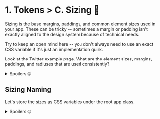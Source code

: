 # 1. Tokens > C. Sizing 📏

Sizing is the base margins, paddings, and common element sizes used in your app.
These can be tricky -- sometimes a margin or padding isn't exactly aligned to the design system because of technical needs.

Try to keep an open mind here -- you don't always need to use an exact CSS variable if it's just an implementation quirk.

Look at the Twitter example page.
What are the element sizes, margins, paddings, and radiuses that are used consistently?

<details>
<summary>Spoilers 🤐</summary>

- Border radiuses:
  - Medium: `0.75rem`
  - Full: `100%` and `9999px`
- Circle images:
  - Small: `1.5rem`
  - Medium: `3rem`
  - Large: `10rem`
- Margins/paddings:
  - Small: `0.5rem`
  - Medium: `1rem`
  - Large: `1.5rem`

</details>

## Sizing Naming

Let's store the sizes as CSS variables under the root app class.

<details>
<summary>Spoilers 🤐</summary>

```css
.nativeApp {
	/* ... */

	--border-radius-medium: 0.75rem;
	--border-radius-full: 9999px;

	--circle-size-small: 1.5rem;
	--circle-size-medium: 3rem;
	--circle-size-large: 10rem;

	--spacing-small: 0.5rem;
	--spacing-medium: 1rem;
	--spacing-large: 1.5rem;
}
```

</summary>

Use find-and-replace on your editor to switch hardcoded values over to the new CSS variables in the `src/0-start` folder.

> For `--spacing-*` values, be sure to remove the `src/native/1-tokens/c-sizing/index.module.css`'s other CSS variables from the find-and-replace.
